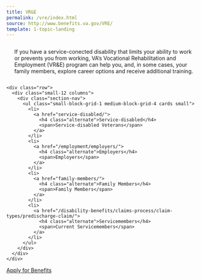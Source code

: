 ```yaml
---
title: VR&E
permalink: /vre/index.html
source: http://www.benefits.va.gov/VRE/
template: 1-topic-landing
---
```



<div class="main" role="main">
  <div class="section one">
    <div class="primary">
      <div class="row">
        <div class="small-12 columns usa-content" markdown="0">
          <h3> </h3>
          <p>If you have a service-conected disability that limits your ability to work or prevents you from working, VA’s Vocational Rehabilitation and Employment (VR&E) program can help you, and, in some cases, your family members, explore career options and receive additional training. </p>
        </div>
      </div>
    </div>

    <div class="row">
      <div class="small-12 columns">
        <div class="section-nav">
          <ul class="small-block-grid-1 medium-block-grid-4 cards small">
            <li>
              <a href="service-disabled/">
                <h4 class="alternate">Service-disabled</h4>
                <span>Service-disabled Veterans</span>
              </a>
            </li>
            <li>
              <a href="/employment/employers/">
                <h4 class="alternate">Employers</h4>
                <span>Employers</span>
              </a>
            </li>
            <li>
              <a href="family-members/">
                <h4 class="alternate">Family Members</h4>
                <span>Family Members</span>
              </a>
            </li>
            <li>
              <a href="/disability-benefits/claims-process/claim-types/predischarge-claim/">
                <h4 class="alternate">Servicemembers</h4>
                <span>Current Servicemembers</span>
              </a>
            </li>
          </ul>
        </div>
      </div>
    </div>
</div>

<div class="section do">
  <div class="row">
    <div class="small-12 columns">
      <div class="actions">
        <a href="/disability-benefits/apply-for-benefits/" class="usa-button-primary va-button-primary usa-button-big">Apply for Benefits</a>
      </div>
    </div>
  </div>
</div> 

